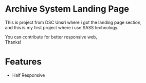 # Archive System Landing Page

This is project from DSC Unsri where i got the landing page section,   
and this is my first project where i use SASS technology.

You can contribute for better responsive web,   
Thanks!

# Features
- Half Responsive

